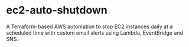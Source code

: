# ec2-auto-shutdown
A Terraform-based AWS automation to stop EC2 instances daily at a scheduled time with custom email alerts using Lambda, EventBridge and SNS.
